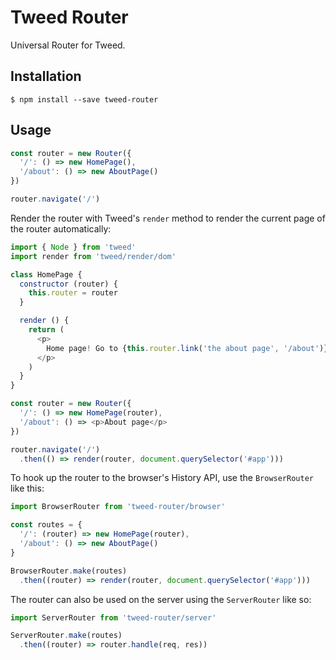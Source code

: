 # Tweed Router

Universal Router for Tweed.

## Installation

```shell
$ npm install --save tweed-router
```

## Usage

```javascript
const router = new Router({
  '/': () => new HomePage(),
  '/about': () => new AboutPage()
})

router.navigate('/')
```

Render the router with Tweed's `render` method to render the current page of the router
automatically:

```javascript
import { Node } from 'tweed'
import render from 'tweed/render/dom'

class HomePage {
  constructor (router) {
    this.router = router
  }

  render () {
    return (
      <p>
        Home page! Go to {this.router.link('the about page', '/about')}
      </p>
    )
  }
}

const router = new Router({
  '/': () => new HomePage(router),
  '/about': () => <p>About page</p>
})

router.navigate('/')
  .then(() => render(router, document.querySelector('#app')))
```

To hook up the router to the browser's History API, use the `BrowserRouter` like this:

```javascript
import BrowserRouter from 'tweed-router/browser'

const routes = {
  '/': (router) => new HomePage(router),
  '/about': () => new AboutPage()
}

BrowserRouter.make(routes)
  .then((router) => render(router, document.querySelector('#app')))
```

The router can also be used on the server using the `ServerRouter` like so:

```javascript
import ServerRouter from 'tweed-router/server'

ServerRouter.make(routes)
  .then((router) => router.handle(req, res))
```
